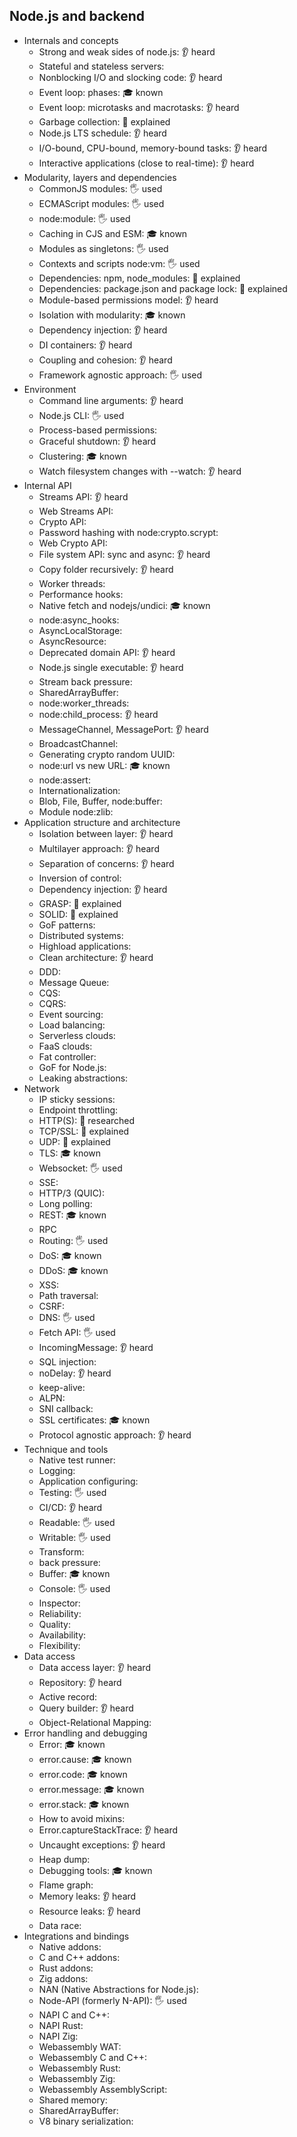 ## Node.js and backend

- Internals and concepts
  - Strong and weak sides of node.js: 👂 heard
  - Stateful and stateless servers: 
  - Nonblocking I/O and slocking code: 👂 heard
  - Event loop: phases: 🎓 known
  - Event loop: microtasks and macrotasks: 👂 heard
  - Garbage collection: 🙋 explained
  - Node.js LTS schedule: 👂 heard
  - I/O-bound, CPU-bound, memory-bound tasks: 👂 heard
  - Interactive applications (close to real-time): 👂 heard
- Modularity, layers and dependencies
  - CommonJS modules: 🖐️ used
  - ECMAScript modules: 🖐️ used
  - node:module: 🖐️ used
  - Caching in CJS and ESM: 🎓 known
  - Modules as singletons: 🖐️ used
  - Contexts and scripts node:vm: 🖐️ used
  - Dependencies: npm, node_modules: 🙋 explained
  - Dependencies: package.json and package lock: 🙋 explained
  - Module-based permissions model: 👂 heard
  - Isolation with modularity: 🎓 known
  - Dependency injection: 👂 heard
  - DI containers: 👂 heard
  - Coupling and cohesion: 👂 heard
  - Framework agnostic approach: 🖐️ used
- Environment
  - Command line arguments: 👂 heard
  - Node.js CLI: 🖐️ used
  - Process-based permissions: 
  - Graceful shutdown: 👂 heard
  - Clustering: 🎓 known
  - Watch filesystem changes with --watch: 👂 heard
- Internal API
  - Streams API: 👂 heard
  - Web Streams API: 
  - Crypto API: 
  - Password hashing with node:crypto.scrypt: 
  - Web Crypto API: 
  - File system API: sync and async: 👂 heard
  - Copy folder recursively: 👂 heard
  - Worker threads: 
  - Performance hooks: 
  - Native fetch and nodejs/undici: 🎓 known
  - node:async_hooks:
  - AsyncLocalStorage:
  - AsyncResource:
  - Deprecated domain API: 👂 heard
  - Node.js single executable: 👂 heard
  - Stream back pressure: 
  - SharedArrayBuffer:
  - node:worker_threads:
  - node:child_process: 👂 heard
  - MessageChannel, MessagePort: 👂 heard
  - BroadcastChannel: 
  - Generating crypto random UUID: 
  - node:url vs new URL: 🎓 known
  - node:assert:
  - Internationalization:
  - Blob, File, Buffer, node:buffer:
  - Module node:zlib:
- Application structure and architecture
  - Isolation between layer: 👂 heard
  - Multilayer approach: 👂 heard
  - Separation of concerns: 👂 heard
  - Inversion of control: 
  - Dependency injection: 👂 heard
  - GRASP: 🙋 explained
  - SOLID: 🙋 explained
  - GoF patterns: 
  - Distributed systems: 
  - Highload applications: 
  - Clean architecture: 👂 heard
  - DDD: 
  - Message Queue: 
  - CQS: 
  - CQRS: 
  - Event sourcing: 
  - Load balancing: 
  - Serverless clouds:
  - FaaS clouds:
  - Fat controller:
  - GoF for Node.js:
  - Leaking abstractions:
- Network
  - IP sticky sessions: 
  - Endpoint throttling: 
  - HTTP(S): 🔬 researched
  - TCP/SSL: 🙋 explained
  - UDP: 🙋 explained
  - TLS: 🎓 known
  - Websocket: 🖐️ used
  - SSE: 
  - HTTP/3 (QUIC): 
  - Long polling: 
  - REST: 🎓 known
  - RPC
  - Routing: 🖐️ used
  - DoS: 🎓 known
  - DDoS: 🎓 known
  - XSS: 
  - Path traversal: 
  - CSRF: 
  - DNS: 🖐️ used
  - Fetch API: 🖐️ used
  - IncomingMessage: 👂 heard
  - SQL injection: 
  - noDelay: 👂 heard
  - keep-alive: 
  - ALPN: 
  - SNI callback: 
  - SSL certificates: 🎓 known
  - Protocol agnostic approach: 👂 heard
- Technique and tools
  - Native test runner:
  - Logging:
  - Application configuring:
  - Testing: 🖐️ used
  - CI/CD: 👂 heard
  - Readable: 🖐️ used
  - Writable: 🖐️ used
  - Transform: 
  - back pressure: 
  - Buffer: 🎓 known
  - Console: 🖐️ used
  - Inspector:
  - Reliability:
  - Quality:
  - Availability:
  - Flexibility:
- Data access
  - Data access layer: 👂 heard
  - Repository: 👂 heard
  - Active record:
  - Query builder: 👂 heard
  - Object-Relational Mapping:
- Error handling and debugging
  - Error: 🎓 known
  - error.cause: 🎓 known
  - error.code: 🎓 known
  - error.message: 🎓 known
  - error.stack: 🎓 known
  - How to avoid mixins: 
  - Error.captureStackTrace: 👂 heard
  - Uncaught exceptions: 👂 heard
  - Heap dump: 
  - Debugging tools: 🎓 known
  - Flame graph: 
  - Memory leaks: 👂 heard
  - Resource leaks: 👂 heard
  - Data race: 
- Integrations and bindings
  - Native addons: 
  - C and C++ addons: 
  - Rust addons: 
  - Zig addons: 
  - NAN (Native Abstractions for Node.js): 
  - Node-API (formerly N-API): 🖐️ used
  - NAPI C and C++: 
  - NAPI Rust: 
  - NAPI Zig: 
  - Webassembly WAT: 
  - Webassembly C and C++: 
  - Webassembly Rust: 
  - Webassembly Zig: 
  - Webassembly AssemblyScript: 
  - Shared memory: 
  - SharedArrayBuffer: 
  - V8 binary serialization: 
